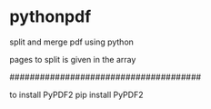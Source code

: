 # pythonpdf
split and merge pdf using python 

pages to split is given in the array

######################################

to install PyPDF2
        pip install PyPDF2
